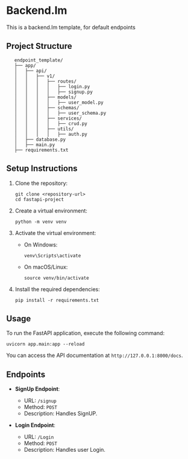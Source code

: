 # Backend.Im

This is a backend.Im template, for default endpoints

## Project Structure

```
   endpoint_template/
   ├── app/
   │   ├── api/
   │   │   ├── v1/
   │   │   │   ├── routes/
   │   │   │   │   ├── login.py
   │   │   │   │   ├── signup.py
   │   │   │   ├── models/
   │   │   │   │   ├── user_model.py
   │   │   │   ├── schemas/
   │   │   │   │   ├── user_schema.py
   │   │   │   ├── services/
   │   │   │   │   ├── crud.py
   │   │   │   ├── utils/
   │   │   │   │   ├── auth.py
   │   ├── database.py
   │   ├── main.py
   ├── requirements.txt
```


## Setup Instructions

1. Clone the repository:
   ```
   git clone <repository-url>
   cd fastapi-project
   ```

2. Create a virtual environment:
   ```
   python -m venv venv
   ```

3. Activate the virtual environment:
   - On Windows:
     ```
     venv\Scripts\activate
     ```
   - On macOS/Linux:
     ```
     source venv/bin/activate
     ```

4. Install the required dependencies:
   ```
   pip install -r requirements.txt
   ```

## Usage

To run the FastAPI application, execute the following command:
```
uvicorn app.main:app --reload
```

You can access the API documentation at `http://127.0.0.1:8000/docs`.

## Endpoints

- **SignUp Endpoint**: 
  - URL: `/signup`
  - Method: `POST`
  - Description: Handles SignUP.

- **Login Endpoint**: 
  - URL: `/Login`
  - Method: `POST`
  - Description: Handles user Login.
